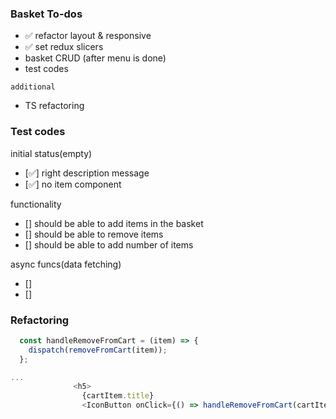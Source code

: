 
### Basket To-dos
- ✅ refactor layout & responsive
- ✅ set redux slicers
-   basket CRUD (after menu is done)
-   test codes

`additional`
- TS refactoring

### Test codes
initial status(empty)
- [✅] right description message
- [✅] no item component

functionality 
- [] should be able to add items in the basket
- [] should be able to remove items
- [] should be able to add number of items

async funcs(data fetching)
- []
- [] 



### Refactoring
```js
  const handleRemoveFromCart = (item) => {
    dispatch(removeFromCart(item));
  };

...
              <h5>
                {cartItem.title}
                <IconButton onClick={() => handleRemoveFromCart(cartItem)}>
```